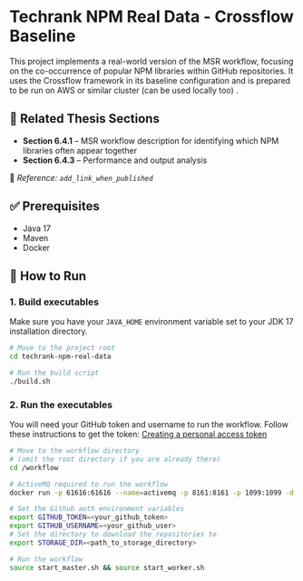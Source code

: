 # Techrank NPM Real Data - Crossflow Baseline
This project implements a real-world version of the MSR workflow, focusing on the co-occurrence of popular NPM libraries within GitHub repositories. It uses the Crossflow framework in its baseline configuration and is prepared to be run on AWS or similar cluster (can be used locally too)
.
## 📘 Related Thesis Sections

- **Section 6.4.1** – MSR workflow description for identifying which NPM libraries often appear together
- **Section 6.4.3** – Performance and output analysis
  
📎 *Reference: `add_link_when_published`*

## ✅ Prerequisites
- Java 17
- Maven
- Docker


## 🚀 How to Run
### 1. Build executables
Make sure you have your `JAVA_HOME` environment variable set to your JDK 17 installation directory.

```bash
# Move to the project root
cd techrank-npm-real-data

# Run the build script
./build.sh
```

### 2. Run the executables
You will need your GitHub token and username to run the workflow.
Follow these instructions to get the token:
[Creating a personal access token](https://docs.github.com/en/github/authenticating-to-github/creating-a-personal-access-token)

```bash
# Move to the workflow directory 
# (omit the root directory if you are already there)
cd /workflow

# ActiveMQ required to run the workflow
docker run -p 61616:61616 --name=activemq -p 8161:8161 -p 1099:1099 -d antonw/activemq-jmx

# Set the Github auth environment variables
export GITHUB_TOKEN=<your_github_token>
export GITHUB_USERNAME=<your_github_user>
# Set the directory to download the repositories to
export STORAGE_DIR=<path_to_storage_directory>

# Run the workflow
source start_master.sh && source start_worker.sh
```
